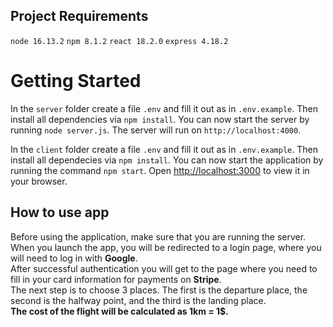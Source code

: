 ## Project Requirements

`node 16.13.2`
`npm 8.1.2`
`react 18.2.0`
`express 4.18.2`


# Getting Started

In the `server` folder create a file `.env` and fill it out as in `.env.example`. Then install all dependencies via `npm install`. You can now start the server by running `node server.js`. The server will run on `http://localhost:4000`.

In the `client` folder create a file `.env` and fill it out as in `.env.example`. Then install all dependecies via `npm install`. You can now start the application by running the command `npm start`. Open [http://localhost:3000](http://localhost:3000) to view it in your browser.

## How to use app

Before using the application, make sure that you are running the server.\
When you launch the app, you will be redirected to a login page, where you will need to log in with **Google**.\
After successful authentication you will get to the page where you need to fill in your card information for payments on **Stripe**.\
The next step is to choose 3 places. The first is the departure place, the second is the halfway point, and the third is the landing place.\
**The cost of the flight will be calculated as 1km = 1$.**
